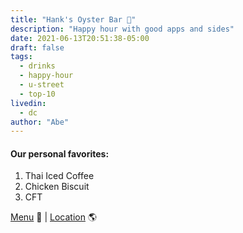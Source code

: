 ```yaml
---
title: "Hank's Oyster Bar 🦪"
description: "Happy hour with good apps and sides"
date: 2021-06-13T20:51:38-05:00
draft: false
tags:
  - drinks
  - happy-hour
  - u-street
  - top-10
livedin:
  - dc
author: "Abe"
---
```


#### Our personal favorites:

1. Thai Iced Coffee
2. Chicken Biscuit
3. CFT

[Menu](https://www.betterhalfbar.com/menu) 📖  |  [Location](https://g.page/betterhalfbar?share) 🌎
